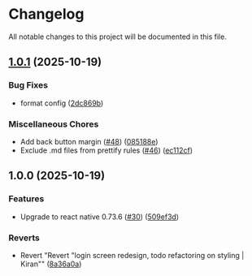# Changelog

All notable changes to this project will be documented in this file.

## [1.0.1](https://github.com/appium/VodQAReactNative/compare/v1.0.0...v1.0.1) (2025-10-19)


### Bug Fixes

* format config ([2dc869b](https://github.com/appium/VodQAReactNative/commit/2dc869b058432eebe726fcaf375d58848c806842))


### Miscellaneous Chores

* Add back button margin ([#48](https://github.com/appium/VodQAReactNative/issues/48)) ([085188e](https://github.com/appium/VodQAReactNative/commit/085188e6a5a5db43589ec4732dc9df581d713311))
* Exclude .md files from prettify rules ([#46](https://github.com/appium/VodQAReactNative/issues/46)) ([ec112cf](https://github.com/appium/VodQAReactNative/commit/ec112cf62a27db5eeed83bb1a1de1f8cfdeb6233))

## 1.0.0 (2025-10-19)


### Features

* Upgrade to react native 0.73.6 ([#30](https://github.com/appium/VodQAReactNative/issues/30)) ([509ef3d](https://github.com/appium/VodQAReactNative/commit/509ef3d55de77819835e94884c3a61ce10c6c2c7))


### Reverts

* Revert "Revert "login screen redesign, todo refactoring on styling | Kiran"" ([8a36a0a](https://github.com/appium/VodQAReactNative/commit/8a36a0a41fec537c1412f1af53ab425d2c350961))
